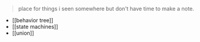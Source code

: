 >place for things i seen somewhere but don't have time to make a note.

- [[behavior tree]]
- [[state machines]]
- [[union]]